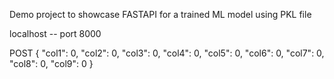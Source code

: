 Demo project to showcase FASTAPI for a trained ML model using PKL file

localhost -- port 8000

POST
{
  "col1": 0,
  "col2": 0,
  "col3": 0,
  "col4": 0,
  "col5": 0,
  "col6": 0,
  "col7": 0,
  "col8": 0,
  "col9": 0
}
